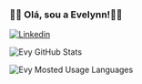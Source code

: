 ### 🏳️‍🌈 Olá, sou a Evelynn!👋🏽

[![Linkedin](https://img.shields.io/badge/LinkedIn-0077B5?style=for-the-badge&logo=linkedin&logoColor=white)](https://www.linkedin.com/in/carlos-borges-b8319b27a)

![Evy GitHub Stats](https://github-readme-stats.vercel.app/api?username=CarlosBorges6158&theme=blue-green)

![Evy Mosted Usage Languages](https://github-readme-stats.vercel.app/api/top-langs/?username=CarlosBorges6158&theme=blue-green)
